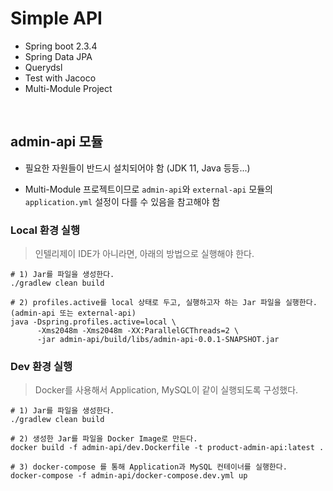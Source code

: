 # Simple API

- Spring boot 2.3.4
- Spring Data JPA
- Querydsl
- Test with Jacoco
- Multi-Module Project

<br>

## admin-api 모듈

- 필요한 자원들이 반드시 설치되어야 함 (JDK 11, Java 등등...)

- Multi-Module 프로젝트이므로 `admin-api`와 `external-api` 모듈의 `application.yml` 설정이 다를 수 있음을 참고해야 함

### Local 환경 실행

> 인텔리제이 IDE가 아니라면, 아래의 방법으로 실행해야 한다.

```shell script
# 1) Jar를 파일을 생성한다.
./gradlew clean build

# 2) profiles.active를 local 상태로 두고, 실행하고자 하는 Jar 파일을 실행한다. (admin-api 또는 external-api)
java -Dspring.profiles.active=local \
      -Xms2048m -Xms2048m -XX:ParallelGCThreads=2 \
      -jar admin-api/build/libs/admin-api-0.0.1-SNAPSHOT.jar 
```

### Dev 환경 실행

> Docker를 사용해서 Application, MySQL이 같이 실행되도록 구성했다.

```shell script
# 1) Jar를 파일을 생성한다.
./gradlew clean build

# 2) 생성한 Jar를 파일을 Docker Image로 만든다.
docker build -f admin-api/dev.Dockerfile -t product-admin-api:latest .

# 3) docker-compose 를 통해 Application과 MySQL 컨테이너를 실행한다.
docker-compose -f admin-api/docker-compose.dev.yml up
```
